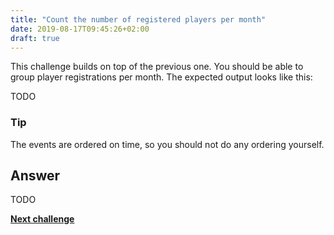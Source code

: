 ```yaml
---
title: "Count the number of registered players per month"
date: 2019-08-17T09:45:26+02:00
draft: true
---
```


This challenge builds on top of the previous one. You should be able to group player registrations per month. The expected output looks like this:

TODO

### Tip

The events are ordered on time, so you should not do any ordering yourself.

## Answer

TODO

**[Next challenge](/challenge/find_most_popular_quizzes)**


